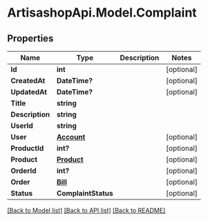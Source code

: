 # ArtisashopApi.Model.Complaint

## Properties

Name | Type | Description | Notes
------------ | ------------- | ------------- | -------------
**Id** | **int** |  | [optional] 
**CreatedAt** | **DateTime?** |  | [optional] 
**UpdatedAt** | **DateTime?** |  | [optional] 
**Title** | **string** |  | 
**Description** | **string** |  | 
**UserId** | **string** |  | 
**User** | [**Account**](Account.md) |  | [optional] 
**ProductId** | **int?** |  | [optional] 
**Product** | [**Product**](Product.md) |  | [optional] 
**OrderId** | **int?** |  | [optional] 
**Order** | [**Bill**](Bill.md) |  | [optional] 
**Status** | **ComplaintStatus** |  | [optional] 

[[Back to Model list]](../README.md#documentation-for-models) [[Back to API list]](../README.md#documentation-for-api-endpoints) [[Back to README]](../README.md)

